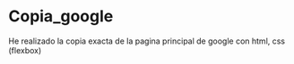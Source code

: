 # Copia_google
He realizado la copia exacta de la pagina principal de google con html, css (flexbox)
